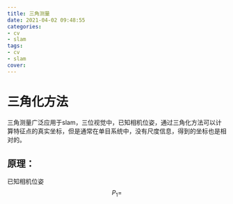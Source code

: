 ```yaml
---
title: 三角测量
date: 2021-04-02 09:48:55
categories:
- cv
- slam
tags:
- cv
- slam
cover:
---
```


# 三角化方法

三角测量广泛应用于slam，三位视觉中，已知相机位姿，通过三角化方法可以计算特征点的真实坐标，但是通常在单目系统中，没有尺度信息，得到的坐标也是相对的。

## 原理：

已知相机位姿$$P_1 = $$